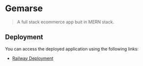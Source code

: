 # Gemarse

> A full stack ecommerce app buit in MERN stack.

## Deployment

You can access the deployed application using the following links:

- [Railway Deployment](https://gemarseecommerce2023-production.up.railway.app/)
